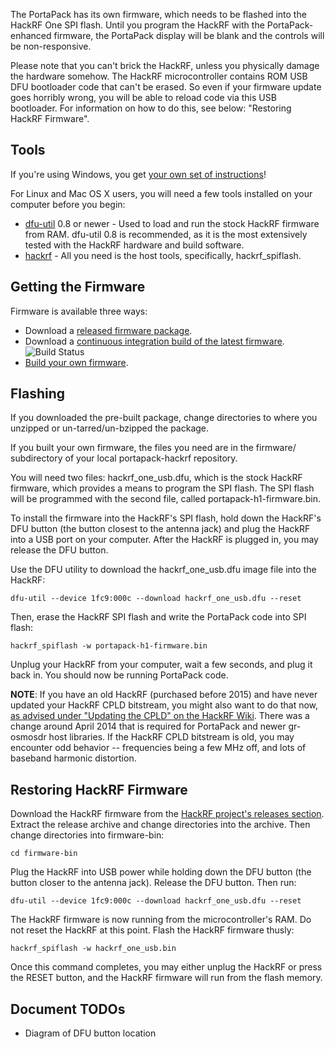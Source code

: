 The PortaPack has its own firmware, which needs to be flashed into the HackRF One SPI flash. Until you program the HackRF with the PortaPack-enhanced firmware, the PortaPack display will be blank and the controls will be non-responsive.

Please note that you can't brick the HackRF, unless you physically damage the hardware somehow. The HackRF microcontroller contains ROM USB DFU bootloader code that can't be erased. So even if your firmware update goes horribly wrong, you will be able to reload code via this USB bootloader. For information on how to do this, see below: "Restoring HackRF Firmware".

## Tools

If you're using Windows, you get [your own set of instructions](Updating-Firmware-Windows)!

For Linux and Mac OS X users, you will need a few tools installed on your computer before you begin:

* [dfu-util](http://dfu-util.sourceforge.net) 0.8 or newer - Used to load and run the stock HackRF firmware from RAM. dfu-util 0.8 is recommended, as it is the most extensively tested with the HackRF hardware and build software.
* [hackrf](https://github.com/mossmann/hackrf) - All you need is the host tools, specifically, hackrf_spiflash.

## Getting the Firmware

Firmware is available three ways:

* Download a [released firmware package](https://github.com/sharebrained/portapack-hackrf/releases).
* Download a [continuous integration build of the latest firmware](http://munchkins.net/portapack/). ![Build Status](https://travis-ci.org/sharebrained/portapack-hackrf.svg?branch=master)
* [Build your own firmware](Building-Firmware).

## Flashing

If you downloaded the pre-built package, change directories to where you unzipped or un-tarred/un-bzipped the package.

If you built your own firmware, the files you need are in the firmware/ subdirectory of your local portapack-hackrf repository.

You will need two files: hackrf_one_usb.dfu, which is the stock HackRF firmware, which provides a means to program the SPI flash. The SPI flash will be programmed with the second file, called portapack-h1-firmware.bin.

To install the firmware into the HackRF's SPI flash, hold down the HackRF's DFU button (the button closest to the antenna jack) and plug the HackRF into a USB port on your computer. After the HackRF is plugged in, you may release the DFU button.

Use the DFU utility to download the hackrf_one_usb.dfu image file into the HackRF:

    dfu-util --device 1fc9:000c --download hackrf_one_usb.dfu --reset

Then, erase the HackRF SPI flash and write the PortaPack code into SPI flash:

    hackrf_spiflash -w portapack-h1-firmware.bin

Unplug your HackRF from your computer, wait a few seconds, and plug it back in. You should now be running PortaPack code.

**NOTE**: If you have an old HackRF (purchased before 2015) and have never updated your HackRF CPLD bitstream, you might also want to do that now, [as advised under "Updating the CPLD" on the HackRF Wiki](https://github.com/mossmann/hackrf/wiki/Updating-Firmware). There was a change around April 2014 that is required for PortaPack and newer gr-osmosdr host libraries. If the HackRF CPLD bitstream is old, you may encounter odd behavior -- frequencies being a few MHz off, and lots of baseband harmonic distortion.

## Restoring HackRF Firmware

Download the HackRF firmware from the [HackRF project's releases section](https://github.com/mossmann/hackrf/releases/). Extract the release archive and change directories into the archive. Then change directories into firmware-bin:

    cd firmware-bin

Plug the HackRF into USB power while holding down the DFU button (the button closer to the antenna jack). Release the DFU button. Then run:

    dfu-util --device 1fc9:000c --download hackrf_one_usb.dfu --reset

The HackRF firmware is now running from the microcontroller's RAM. Do not reset the HackRF at this point. Flash the HackRF firmware thusly:

    hackrf_spiflash -w hackrf_one_usb.bin

Once this command completes, you may either unplug the HackRF or press the RESET button, and the HackRF firmware will run from the flash memory.

## Document TODOs

*  Diagram of DFU button location